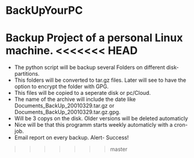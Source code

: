 # BackUpYourPC
Backup Project of a personal Linux machine.
<<<<<<< HEAD
=======

* The python script will be backup several Folders on different disk-partitions. 
* This folders will be converted to tar.gz files. Later will see to have the option to encrypt the folder with GPG. 
* This files will be copied to a seperate disk or pc/Cloud. 
* The name of the archive will include the date like Documents_BackUp_20010329.tar.gz   or    Documents_BackUp_20010329.tar.gz.gpg.
* Will be 3 copys on the disk. Older versions will be deleted automaticly
* Nice will be that this programm starts weekly automaticly with a cron-job.
* Email report on every backup. Alert- Success!
>>>>>>> master
